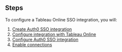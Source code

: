 ## Steps

To configure a Tableau Online SSO integration, you will:

1. [Create Auth0 SSO integration](#create-auth0-sso-integration)
2. [Configure integration with Tableau Online](#configure-integration-with-tableau-online)
3. [Configure Auth0 SSO integration](#configure-auth0-sso-integration)
4. [Enable connections](#enable-connections)

